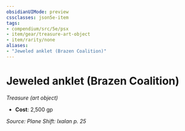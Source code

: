 ```yaml
---
obsidianUIMode: preview
cssclasses: json5e-item
tags:
- compendium/src/5e/psx
- item/gear/treasure-art-object
- item/rarity/none
aliases: 
- "Jeweled anklet (Brazen Coalition)"
---
```

# Jeweled anklet (Brazen Coalition)
*Treasure (art object)*  

- **Cost**: 2,500 gp

*Source: Plane Shift: Ixalan p. 25*